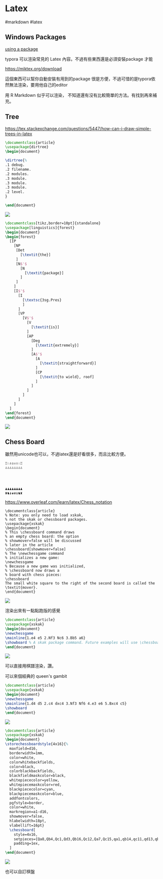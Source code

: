# Latex

#markdown #latex

## Windows Packages

[using a package](https://latex-tutorial.com/tutorials/packages/)

typora 可以渲染常見的 Latex 內容。不過有些東西還是必須安裝package 才能

<https://miktex.org/download>

這個東西可以幫你自動安裝有用到的package 很是方便，不過可惜的是typora依然無法渲染，要用他自己的editor

用 R Markdown 似乎可以渲染， 不知道還有沒有比較簡單的方法。有找到再來補充。

## Tree

<https://tex.stackexchange.com/questions/5447/how-can-i-draw-simple-trees-in-latex>

```latex
\documentclass{article}
\usepackage{dirtree}
\begin{document}

\dirtree{%
.1 debug.
.2 filename.
.2 modules.
.3 module.
.3 module.
.3 module.
.2 level.
}

\end{document}
```

![](https://i.imgur.com/rEfiPtT.png)

```latex
\documentclass[tikz,border=10pt]{standalone}
\usepackage[linguistics]{forest}
\begin{document}
\begin{forest}
  [IP
    [NP
     [Det
       [\textit{the}]
     ]
     [N$'$
       [N
         [\textit{package}]
       ]
     ]
    ]
    [I$'$
      [I
        [\textsc{3sg.Pres}
        ]
      ]
      [VP
        [V$'$
          [V
            [\textit{is}]
          ]
          [AP
            [Deg
              [\textit{extremely}]
            ]
            [A$'$
              [A
                [\textit{straightforward}]
              ]
              [CP
                [\textit{to wield}, roof]
              ]
            ]
          ]
        ]
      ]
    ]
  ]
\end{forest}
\end{document}
```

![](https://i.imgur.com/fhx9ui3.png)

## Chess Board

雖然用unicode也可以，不過latex還是好看很多，而且比較方便。

```
♖♘♗♔♕♗♘♖
♙♙♙♙♙♙♙♙




♟♟♟♟♟♟♟♟
♜♞♝♚♛♝♞♜
```

<https://www.overleaf.com/learn/latex/Chess_notation>

```lat
\documentclass{article}
% Note: you only need to load xskak,
% not the skak or chessboard packages.
\usepackage{xskak}
\begin{document}
% This \chessboard command draws 
% an empty chess board: the option
% showmover=false will be discussed
% later in the article
\chessboard[showmover=false]
% The \newchessgame command 
% initializes a new game:
\newchessgame
% Because a new game was initialized, 
% \chessboard now draws a 
% board with chess pieces:
\chessboard
The small white square to the right of the second board is called the \textit{mover}.
\end{document}
```

![](https://i.imgur.com/vhn5Nka.png)

渲染出來有一點點跑版的感覺

```latex
\documentclass{article}
\usepackage{xskak}
\begin{document}
\newchessgame
\mainline{1.e4 e5 2.Nf3 Nc6 3.Bb5 a6}
\showboard % A skak package command. Future examples will use \chessboard[...]
\end{document}
```

![](https://i.imgur.com/NqW0mih.png)

可以直接用棋譜渲染，讚。

可以來個經典的 queen's gambit

```latex
\documentclass{article}
\usepackage{xskak}
\begin{document}
\newchessgame
\mainline{1.d4 d5 2.c4 dxc4 3.Nf3 Nf6 4.e3 e6 5.Bxc4 c5}
\showboard
\end{document}
```

![](https://i.imgur.com/MIdFmRV.png)

```latex
\documentclass{article}
\usepackage{xskak}
\begin{document}
\storechessboardstyle{4x16}{%
  maxfield=d16,
  borderwidth=1mm,
  color=white,
  colorwhitebackfields,
  color=black,
  colorblackbackfields,
  blackfieldmaskcolor=black,
  whitepiececolor=yellow,
  whitepiecemaskcolor=red,
  blackpiececolor=cyan,
  blackpiecemaskcolor=blue,
  addfontcolors,
  pgfstyle=border,
  color=white,
  markregion=a1-d16,
  showmover=false,
  hlabelwidth=18pt,
  vlabellift=16pt}
  \chessboard[
    style=4x16,
    setpieces={Qa8,Qb4,Qc1,Qd3,Qb16,Qc12,Qa7,Qc15,qa1,qb14,qc11,qd13,qb6,qc2,qa4,qc5},
    padding=1ex,
  ]
\end{document}
```

![](https://i.imgur.com/WT35prL.png)

也可以自訂棋盤
